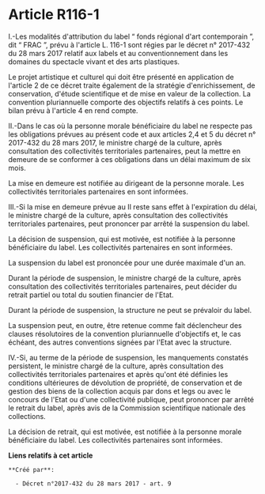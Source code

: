 # Article R116-1

I.-Les modalités d'attribution du label “ fonds régional d'art contemporain ”, dit “ FRAC ”, prévu à l'article L. 116-1 sont
régies par le décret n° 2017-432 du 28 mars 2017 relatif aux labels et au conventionnement dans les domaines du spectacle
vivant et des arts plastiques.

Le projet artistique et culturel qui doit être présenté en application de l'article 2 de ce décret traite également de la
stratégie d'enrichissement, de conservation, d'étude scientifique et de mise en valeur de la collection. La convention
pluriannuelle comporte des objectifs relatifs à ces points. Le bilan prévu à l'article 4 en rend compte.

II.-Dans le cas où la personne morale bénéficiaire du label ne respecte pas les obligations prévues au présent code et aux
articles 2,4 et 5 du décret n° 2017-432 du 28 mars 2017, le ministre chargé de la culture, après consultation des
collectivités territoriales partenaires, peut la mettre en demeure de se conformer à ces obligations dans un délai maximum de
six mois.

La mise en demeure est notifiée au dirigeant de la personne morale. Les collectivités territoriales partenaires en sont
informées.

III.-Si la mise en demeure prévue au II reste sans effet à l'expiration du délai, le ministre chargé de la culture, après
consultation des collectivités territoriales partenaires, peut prononcer par arrêté la suspension du label.

La décision de suspension, qui est motivée, est notifiée à la personne bénéficiaire du label. Les collectivités partenaires
en sont informées.

La suspension du label est prononcée pour une durée maximale d'un an.

Durant la période de suspension, le ministre chargé de la culture, après consultation des collectivités territoriales
partenaires, peut décider du retrait partiel ou total du soutien financier de l'Etat.

Durant la période de suspension, la structure ne peut se prévaloir du label.

La suspension peut, en outre, être retenue comme fait déclencheur des clauses résolutoires de la convention pluriannuelle
d'objectifs et, le cas échéant, des autres conventions signées par l'Etat avec la structure.

IV.-Si, au terme de la période de suspension, les manquements constatés persistent, le ministre chargé de la culture, après
consultation des collectivités territoriales partenaires et après qu'ont été définies les conditions ultérieures de
dévolution de propriété, de conservation et de gestion des biens de la collection acquis par dons et legs ou avec le concours
de l'Etat ou d'une collectivité publique, peut prononcer par arrêté le retrait du label, après avis de la Commission
scientifique nationale des collections.

La décision de retrait, qui est motivée, est notifiée à la personne morale bénéficiaire du label. Les collectivités
partenaires sont informées.

**Liens relatifs à cet article**

	**Créé par**:

	  - Décret n°2017-432 du 28 mars 2017 - art. 9
